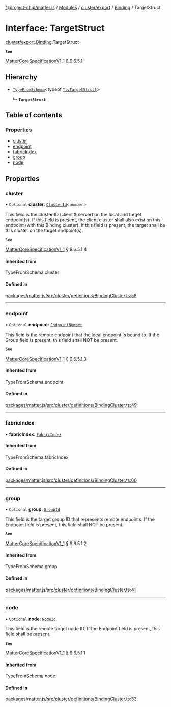 [@project-chip/matter.js](../README.md) / [Modules](../modules.md) / [cluster/export](../modules/cluster_export.md) / [Binding](../modules/cluster_export.Binding.md) / TargetStruct

# Interface: TargetStruct

[cluster/export](../modules/cluster_export.md).[Binding](../modules/cluster_export.Binding.md).TargetStruct

**`See`**

[MatterCoreSpecificationV1_1](spec_export.MatterCoreSpecificationV1_1.md) § 9.6.5.1

## Hierarchy

- [`TypeFromSchema`](../modules/tlv_export.md#typefromschema)\<typeof [`TlvTargetStruct`](../modules/cluster_export.Binding.md#tlvtargetstruct)\>

  ↳ **`TargetStruct`**

## Table of contents

### Properties

- [cluster](cluster_export.Binding.TargetStruct.md#cluster)
- [endpoint](cluster_export.Binding.TargetStruct.md#endpoint)
- [fabricIndex](cluster_export.Binding.TargetStruct.md#fabricindex)
- [group](cluster_export.Binding.TargetStruct.md#group)
- [node](cluster_export.Binding.TargetStruct.md#node)

## Properties

### cluster

• `Optional` **cluster**: [`ClusterId`](../modules/datatype_export.md#clusterid)\<`number`\>

This field is the cluster ID (client & server) on the local and target endpoint(s). If this field is
present, the client cluster shall also exist on this endpoint (with this Binding cluster). If this field is
present, the target shall be this cluster on the target endpoint(s).

**`See`**

[MatterCoreSpecificationV1_1](spec_export.MatterCoreSpecificationV1_1.md) § 9.6.5.1.4

#### Inherited from

TypeFromSchema.cluster

#### Defined in

[packages/matter.js/src/cluster/definitions/BindingCluster.ts:58](https://github.com/project-chip/matter.js/blob/3adaded6/packages/matter.js/src/cluster/definitions/BindingCluster.ts#L58)

___

### endpoint

• `Optional` **endpoint**: [`EndpointNumber`](../modules/datatype_export.md#endpointnumber)

This field is the remote endpoint that the local endpoint is bound to. If the Group field is present, this
field shall NOT be present.

**`See`**

[MatterCoreSpecificationV1_1](spec_export.MatterCoreSpecificationV1_1.md) § 9.6.5.1.3

#### Inherited from

TypeFromSchema.endpoint

#### Defined in

[packages/matter.js/src/cluster/definitions/BindingCluster.ts:49](https://github.com/project-chip/matter.js/blob/3adaded6/packages/matter.js/src/cluster/definitions/BindingCluster.ts#L49)

___

### fabricIndex

• **fabricIndex**: [`FabricIndex`](../modules/datatype_export.md#fabricindex)

#### Inherited from

TypeFromSchema.fabricIndex

#### Defined in

[packages/matter.js/src/cluster/definitions/BindingCluster.ts:60](https://github.com/project-chip/matter.js/blob/3adaded6/packages/matter.js/src/cluster/definitions/BindingCluster.ts#L60)

___

### group

• `Optional` **group**: [`GroupId`](../modules/datatype_export.md#groupid)

This field is the target group ID that represents remote endpoints. If the Endpoint field is present, this
field shall NOT be present.

**`See`**

[MatterCoreSpecificationV1_1](spec_export.MatterCoreSpecificationV1_1.md) § 9.6.5.1.2

#### Inherited from

TypeFromSchema.group

#### Defined in

[packages/matter.js/src/cluster/definitions/BindingCluster.ts:41](https://github.com/project-chip/matter.js/blob/3adaded6/packages/matter.js/src/cluster/definitions/BindingCluster.ts#L41)

___

### node

• `Optional` **node**: [`NodeId`](../modules/datatype_export.md#nodeid)

This field is the remote target node ID. If the Endpoint field is present, this field shall be present.

**`See`**

[MatterCoreSpecificationV1_1](spec_export.MatterCoreSpecificationV1_1.md) § 9.6.5.1.1

#### Inherited from

TypeFromSchema.node

#### Defined in

[packages/matter.js/src/cluster/definitions/BindingCluster.ts:33](https://github.com/project-chip/matter.js/blob/3adaded6/packages/matter.js/src/cluster/definitions/BindingCluster.ts#L33)
